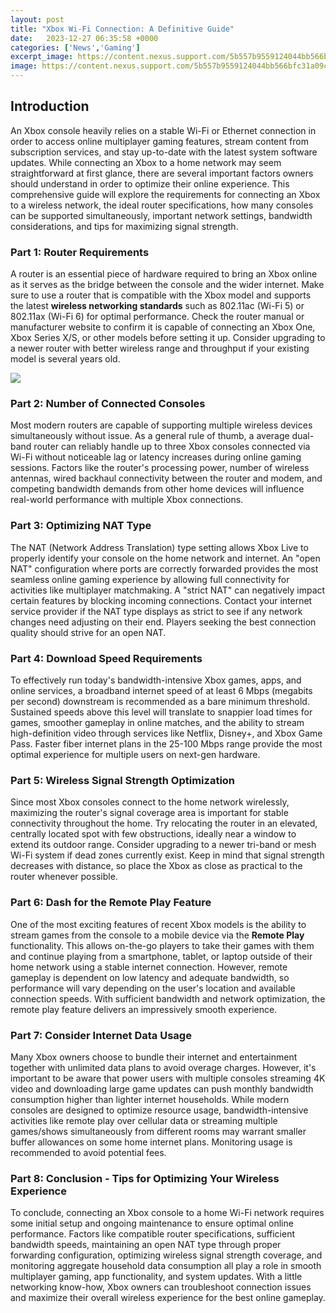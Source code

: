 ```yaml
---
layout: post
title: "Xbox Wi-Fi Connection: A Definitive Guide"
date:   2023-12-27 06:35:58 +0000
categories: ['News','Gaming']
excerpt_image: https://content.nexus.support.com/5b557b9559124044bb566bfc31a09c80/b6fc5e9023dc11e8b61c2d7c77ec61aa.png
image: https://content.nexus.support.com/5b557b9559124044bb566bfc31a09c80/b6fc5e9023dc11e8b61c2d7c77ec61aa.png
---
```


## Introduction
An Xbox console heavily relies on a stable Wi-Fi or Ethernet connection in order to access online multiplayer gaming features, stream content from subscription services, and stay up-to-date with the latest system software updates. While connecting an Xbox to a home network may seem straightforward at first glance, there are several important factors owners should understand in order to optimize their online experience. This comprehensive guide will explore the requirements for connecting an Xbox to a wireless network, the ideal router specifications, how many consoles can be supported simultaneously, important network settings, bandwidth considerations, and tips for maximizing signal strength.
### Part 1: Router Requirements 
A router is an essential piece of hardware required to bring an Xbox online as it serves as the bridge between the console and the wider internet. Make sure to use a router that is compatible with the Xbox model and supports the latest **wireless networking standards** such as 802.11ac (Wi-Fi 5) or 802.11ax (Wi-Fi 6) for optimal performance. Check the router manual or manufacturer website to confirm it is capable of connecting an Xbox One, Xbox Series X/S, or other models before setting it up. Consider upgrading to a newer router with better wireless range and throughput if your existing model is several years old. 

![](https://content.nexus.support.com/5b557b9559124044bb566bfc31a09c80/b6fc5e9023dc11e8b61c2d7c77ec61aa.png)
### Part 2: Number of Connected Consoles
Most modern routers are capable of supporting multiple wireless devices simultaneously without issue. As a general rule of thumb, a average dual-band router can reliably handle up to three Xbox consoles connected via Wi-Fi without noticeable lag or latency increases during online gaming sessions. Factors like the router's processing power, number of wireless antennas, wired backhaul connectivity between the router and modem, and competing bandwidth demands from other home devices will influence real-world performance with multiple Xbox connections.
### Part 3: Optimizing NAT Type
The NAT (Network Address Translation) type setting allows Xbox Live to properly identify your console on the home network and internet. An "open NAT" configuration where ports are correctly forwarded provides the most seamless online gaming experience by allowing full connectivity for activities like multiplayer matchmaking. A "strict NAT" can negatively impact certain features by blocking incoming connections. Contact your internet service provider if the NAT type displays as strict to see if any network changes need adjusting on their end. Players seeking the best connection quality should strive for an open NAT. 
### Part 4: Download Speed Requirements  
To effectively run today's bandwidth-intensive Xbox games, apps, and online services, a broadband internet speed of at least 6 Mbps (megabits per second) downstream is recommended as a bare minimum threshold. Sustained speeds above this level will translate to snappier load times for games, smoother gameplay in online matches, and the ability to stream high-definition video through services like Netflix, Disney+, and Xbox Game Pass. Faster fiber internet plans in the 25-100 Mbps range provide the most optimal experience for multiple users on next-gen hardware.
### Part 5: Wireless Signal Strength Optimization
Since most Xbox consoles connect to the home network wirelessly, maximizing the router's signal coverage area is important for stable connectivity throughout the home. Try relocating the router in an elevated, centrally located spot with few obstructions, ideally near a window to extend its outdoor range. Consider upgrading to a newer tri-band or mesh Wi-Fi system if dead zones currently exist. Keep in mind that signal strength decreases with distance, so place the Xbox as close as practical to the router whenever possible. 
### Part 6: Dash for the Remote Play Feature  
One of the most exciting features of recent Xbox models is the ability to stream games from the console to a mobile device via the **Remote Play** functionality. This allows on-the-go players to take their games with them and continue playing from a smartphone, tablet, or laptop outside of their home network using a stable internet connection. However, remote gameplay is dependent on low latency and adequate bandwidth, so performance will vary depending on the user's location and available connection speeds. With sufficient bandwidth and network optimization, the remote play feature delivers an impressively smooth experience.
### Part 7: Consider Internet Data Usage  
Many Xbox owners choose to bundle their internet and entertainment together with unlimited data plans to avoid overage charges. However, it's important to be aware that power users with multiple consoles streaming 4K video and downloading large game updates can push monthly bandwidth consumption higher than lighter internet households. While modern consoles are designed to optimize resource usage, bandwidth-intensive activities like remote play over cellular data or streaming multiple games/shows simultaneously from different rooms may warrant smaller buffer allowances on some home internet plans. Monitoring usage is recommended to avoid potential fees.
### Part 8: Conclusion - Tips for Optimizing Your Wireless Experience
To conclude, connecting an Xbox console to a home Wi-Fi network requires some initial setup and ongoing maintenance to ensure optimal online performance. Factors like compatible router specifications, sufficient bandwidth speeds, maintaining an open NAT type through proper forwarding configuration, optimizing wireless signal strength coverage, and monitoring aggregate household data consumption all play a role in smooth multiplayer gaming, app functionality, and system updates. With a little networking know-how, Xbox owners can troubleshoot connection issues and maximize their overall wireless experience for the best online gameplay.